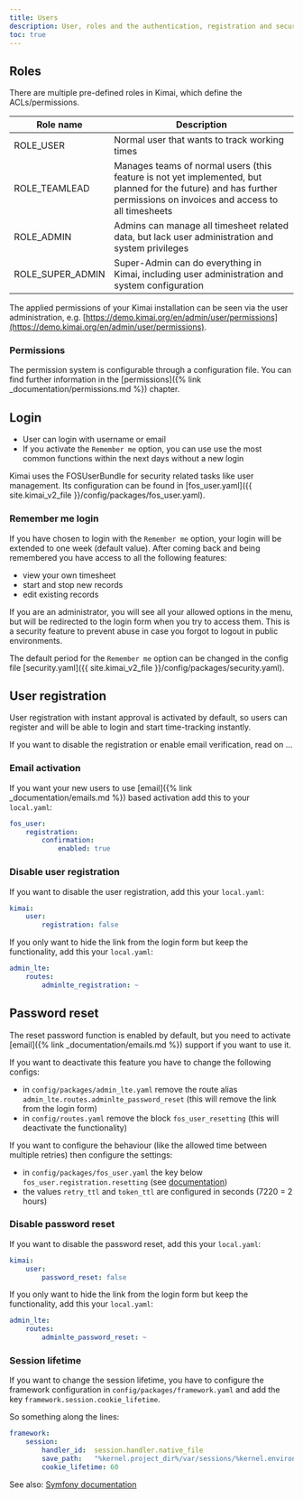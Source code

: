 ```yaml
---
title: Users
description: User, roles and the authentication, registration and security system in Kimai
toc: true
---
```


## Roles

There are multiple pre-defined roles in Kimai, which define the ACLs/permissions.

| Role name         | Description |
|---                |---|
| ROLE_USER         | Normal user that wants to track working times |
| ROLE_TEAMLEAD     | Manages teams of normal users (this feature is not yet implemented, but planned for the future) and has further permissions on invoices and access to all timesheets |
| ROLE_ADMIN        | Admins can manage all timesheet related data, but lack user administration and system privileges |
| ROLE_SUPER_ADMIN  | Super-Admin can do everything in Kimai, including user administration and system configuration |

The applied permissions of your Kimai installation can be seen via the user administration, 
e.g. [https://demo.kimai.org/en/admin/user/permissions](https://demo.kimai.org/en/admin/user/permissions).

### Permissions

The permission system is configurable through a configuration file. You can find further information in the [permissions]({% link _documentation/permissions.md %}) chapter. 

## Login

- User can login with username or email
- If you activate the `Remember me` option, you can use use the most common functions within the next days without a new login

Kimai uses the FOSUserBundle for security related tasks like user management. 
Its configuration can be found in [fos_user.yaml]({{ site.kimai_v2_file }}/config/packages/fos_user.yaml).

### Remember me login

If you have chosen to login with the `Remember me` option, your login will be extended to one week (default value).
After coming back and being remembered you have access to all the following features:
 
- view your own timesheet
- start and stop new records
- edit existing records

If you are an administrator, you will see all your allowed options in the menu, but will be redirected to the login 
form when you try to access them. This is a security feature to prevent abuse in case you forgot to logout in public 
environments.

The default period for the `Remember me` option can be changed in the config file [security.yaml]({{ site.kimai_v2_file }}/config/packages/security.yaml). 

## User registration

User registration with instant approval is activated by default, so users can register and will be able to login and start time-tracking instantly.

If you want to disable the registration or enable email verification, read on ...

### Email activation

If you want your new users to use [email]({% link _documentation/emails.md %}) based activation add this to your `local.yaml`:

```yaml
fos_user:
    registration:
        confirmation:
            enabled: true
```

### Disable user registration 

If you want to disable the user registration, add this your `local.yaml`: 
```yaml
kimai:
    user:
        registration: false
```

If you only want to hide the link from the login form but keep the functionality, add this your `local.yaml`: 
```yaml
admin_lte:
    routes:
        adminlte_registration: ~
```

## Password reset

The reset password function is enabled by default, but you need to activate [email]({% link _documentation/emails.md %}) support if you want to use it.

If you want to deactivate this feature you have to change the following configs:

- in `config/packages/admin_lte.yaml` remove the route alias `admin_lte.routes.adminlte_password_reset` (this will remove the link from the login form)
- in `config/routes.yaml` remove the block `fos_user_resetting` (this will deactivate the functionality)

If you want to configure the behaviour (like the allowed time between multiple retries) then configure the settings:

- in `config/packages/fos_user.yaml` the key below `fos_user.registration.resetting` (see [documentation](https://symfony.com/doc/current/bundles/FOSUserBundle/configuration_reference.html))
- the values `retry_ttl` and `token_ttl` are configured in seconds (7220 = 2 hours) 

### Disable password reset 

If you want to disable the password reset, add this your `local.yaml`: 
```yaml
kimai:
    user:
        password_reset: false
```

If you only want to hide the link from the login form but keep the functionality, add this your `local.yaml`: 
```yaml
admin_lte:
    routes:
        adminlte_password_reset: ~
```

### Session lifetime

If you want to change the session lifetime, you have to configure the framework configuration in 
`config/packages/framework.yaml` and add the key `framework.session.cookie_lifetime`.

So something along the lines:
```yaml
framework:
    session:
        handler_id:  session.handler.native_file
        save_path:   "%kernel.project_dir%/var/sessions/%kernel.environment%"
        cookie_lifetime: 60
```

See also: [Symfony documentation](https://symfony.com/doc/current/reference/configuration/framework.html#cookie-lifetime)
